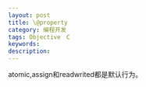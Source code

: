 ```yaml
---
layout: post
title: \@property
category: 编程开发
tags: Objective　C
keywords: 
description: 
---
```


atomic,assign和readwrited都是默认行为。





